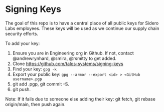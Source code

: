 # Signing Keys

The goal of this repo is to have a central place of all public keys for Sidero Labs employees.
These keys will be used as we continue our supply chain security efforts.

To add your key:

1. Ensure you are in Engineering org in Github. If not, contact @andrewrynhard, @smira, @rsmitty to get added.
1. Clone https://github.com/talos-systems/signing-keys
1. Find your key: `gpg -k`
1. Export your public key: `gpg --armor --export <id> > <GitHub username>.pgp`
1. git add <GitHub username>.pgp, git commit -S.
1. git push.

Note: If it fails due to someone else adding their key: git fetch, git rebase origin/main, then push again.